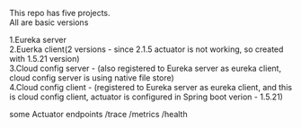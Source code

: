  This repo has five projects. <br>
 All are basic versions<br>
 
 1.Eureka server<br>
 2.Euerka client(2 versions - since 2.1.5 actuator is not working, so created with 1.5.21 version)<br>
 3.Cloud config server - (also registered to Eureka server as eureka client, cloud config server is using native file store)<br>
 4.Cloud config client - (registered to Eureka server as eureka client, and this is cloud config client, actuator is configured in Spring boot verion - 1.5.21)<br>
 
 
 
some Actuator endpoints
/trace
/metrics
/health
